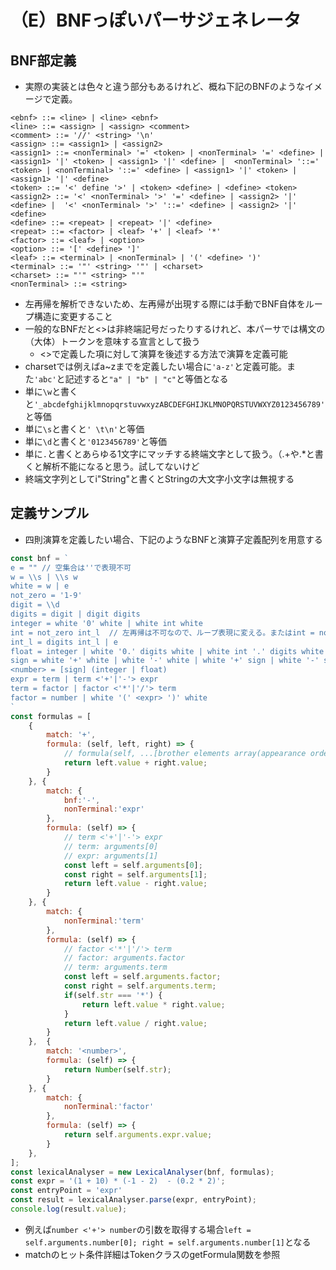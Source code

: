 # （E）BNFっぽいパーサジェネレータ

## BNF部定義

* 実際の実装とは色々と違う部分もあるけれど、概ね下記のBNFのようなイメージで定義。

```bnf
<ebnf> ::= <line> | <line> <ebnf>
<line> ::= <assign> | <assign> <comment>
<comment> ::= '//' <string> '\n'
<assign> ::= <assign1> | <assign2>
<assign1> ::= <nonTerminal> '=' <token> | <nonTerminal> '=' <define> | <assign1> '|' <token> | <assign1> '|' <define> |  <nonTerminal> '::=' <token> | <nonTerminal> '::=' <define> | <assign1> '|' <token> | <assign1> '|' <define>
<token> ::= '<' define '>' | <token> <define> | <define> <token>
<assign2> ::= '<' <nonTerminal> '>' '=' <define> | <assign2> '|' <define> |  '<' <nonTerminal> '>' '::=' <define> | <assign2> '|' <define>
<define> ::= <repeat> | <repeat> '|' <define>
<repeat> ::= <factor> | <leaf> '+' | <leaf> '*'
<factor> ::= <leaf> | <option>
<option> ::= '[' <define> ']'
<leaf> ::= <terminal> | <nonTerminal> | '(' <define> ')'
<terminal> ::= '"' <string> '"' | <charset>
<charset> ::= "'" <string> "'"
<nonTerminal> ::= <string>
```

* 左再帰を解析できないため、左再帰が出現する際には手動でBNF自体をループ構造に変更すること
* 一般的なBNFだと<>は非終端記号だったりするけれど、本パーサでは構文の（大体）トークンを意味する宣言として扱う
  * <>で定義した項に対して演算を後述する方法で演算を定義可能
* charsetでは例えばa~zまでを定義したい場合に`'a-z'`と定義可能。また`'abc'`と記述すると`"a" | "b" | "c"`と等価となる
* 単に`\w`と書くと`'_abcdefghijklmnopqrstuvwxyzABCDEFGHIJKLMNOPQRSTUVWXYZ0123456789'`と等価
* 単に`\s`と書くと`' \t\n'`と等価
* 単に`\d`と書くと`'0123456789'`と等価
* 単に`.`と書くとあらゆる1文字にマッチする終端文字として扱う。（.+や.*と書くと解析不能になると思う。試してないけど
* 終端文字列としてi"String"と書くとStringの大文字小文字は無視する

## 定義サンプル

* 四則演算を定義したい場合、下記のようなBNFと演算子定義配列を用意する

```js
const bnf = `
e = "" // 空集合は''で表現不可
w = \\s | \\s w 
white = w | e
not_zero = '1-9'
digit = \\d
digits = digit | digit digits
integer = white '0' white | white int white
int = not_zero int_l  // 左再帰は不可なので、ループ表現に変える。またはint = not_zero digits*とする
int_l = digits int_l | e
float = integer | white '0.' digits white | white int '.' digits white
sign = white '+' white | white '-' white | white '+' sign | white '-' sign
<number> = [sign] (integer | float)
expr = term | term <'+'|'-'> expr
term = factor | factor <'*'|'/'> term
factor = number | white '(' <expr> ')' white
`
const formulas = [
    {
        match: '+',
        formula: (self, left, right) => {
            // formula(self, ...[brother elements array(appearance order)])
            return left.value + right.value;
        }
    }, {
        match: {
            bnf:'-',
            nonTerminal:'expr'
        },
        formula: (self) => {
            // term <'+'|'-'> expr 
            // term: arguments[0]
            // expr: arguments[1]
            const left = self.arguments[0];
            const right = self.arguments[1];
            return left.value - right.value;
        }
    }, {
        match: {
            nonTerminal:'term'
        },
        formula: (self) => {
            // factor <'*'|'/'> term
            // factor: arguments.factor
            // term: arguments.term
            const left = self.arguments.factor;
            const right = self.arguments.term;
            if(self.str === '*') {
                return left.value * right.value;
            }
            return left.value / right.value;
        }
    },  {
        match: '<number>',
        formula: (self) => {
            return Number(self.str);
        }
    }, {
        match: {
            nonTerminal:'factor'
        },
        formula: (self) => {
            return self.arguments.expr.value;
        }
    },
];
const lexicalAnalyser = new LexicalAnalyser(bnf, formulas);
const expr = '(1 + 10) * (-1 - 2)  - (0.2 * 2)';
const entryPoint = 'expr'
const result = lexicalAnalyser.parse(expr, entryPoint);
console.log(result.value);
```

* 例えば`number <'+'> number`の引数を取得する場合`left = self.arguments.number[0]; right = self.arguments.number[1]`となる
* matchのヒット条件詳細はTokenクラスのgetFormula関数を参照
